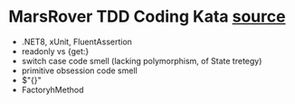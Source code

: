 # MarsRover TDD Coding Kata [source](https://youtu.be/_hdanhfIAUI?t=1219)
- .NET8, xUnit, FluentAssertion
- readonly vs {get:}
- switch case code smell (lacking polymorphism, of State tretegy)
- primitive obsession code smell
- $"{}"
- FactoryhMethod
